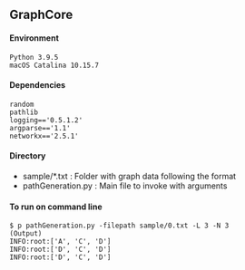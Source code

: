 ## GraphCore

#### Environment
```
Python 3.9.5
macOS Catalina 10.15.7
```

#### Dependencies

```
random
pathlib
logging=='0.5.1.2'
argparse=='1.1'
networkx=='2.5.1'
```

#### Directory

- sample/*.txt : Folder with graph data following the format
- pathGeneration.py : Main file to invoke with arguments

#### To run on command line

```
$ p pathGeneration.py -filepath sample/0.txt -L 3 -N 3
(Output)
INFO:root:['A', 'C', 'D']
INFO:root:['D', 'C', 'D']
INFO:root:['D', 'C', 'D']
```